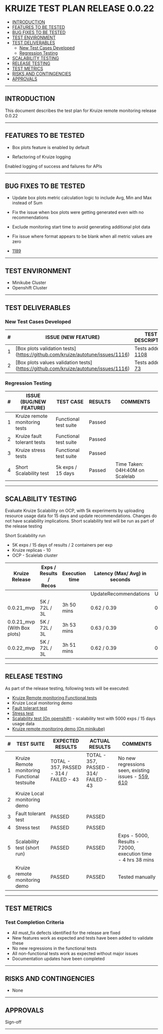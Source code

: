 # KRUIZE TEST PLAN RELEASE 0.0.22

- [INTRODUCTION](#introduction)
- [FEATURES TO BE TESTED](#features-to-be-tested)
- [BUG FIXES TO BE TESTED](#bug-fixes-to-be-tested)
- [TEST ENVIRONMENT](#test-environment)
- [TEST DELIVERABLES](#test-deliverables)
   - [New Test Cases Developed](#new-test-cases-developed)
   - [Regression Testing](#regresion-testing)
- [SCALABILITY TESTING](#scalability-testing)
- [RELEASE TESTING](#release-testing)
- [TEST METRICS](#test-metrics)
- [RISKS AND CONTINGENCIES](#risks-and-contingencies)
- [APPROVALS](#approvals)

-----

## INTRODUCTION

This document describes the test plan for Kruize remote monitoring release 0.0.22

----

## FEATURES TO BE TESTED

* Box plots feature is enabled by default

* Refactoring of Kruize logging

Enabled logging of success and failures for APIs

------

## BUG FIXES TO BE TESTED

* Update box plots metric calculation logic to include Avg, Min and Max instead of Sum
* Fix the issue when box plots were getting generated even with no recommendations
* Exclude monitoring start time to avoid generating additional plot data
* Fix issue where format appears to be blank when all metric values are zero

* [1189](https://github.com/kruize/autotune/pull/1189)

---

## TEST ENVIRONMENT

* Minikube Cluster
* Openshift Cluster 

---

## TEST DELIVERABLES

### New Test Cases Developed

| #   | ISSUE (NEW FEATURE)                                                                                                                  | TEST DESCRIPTION | TEST DELIVERABLES | RESULTS | COMMENTS |
| --- |--------------------------------------------------------------------------------------------------------------------------------------| ---------------- | ----------------- |  -----  | --- |
| 1   | [Box plots validation tests] (https://github.com/kruize/autotune/issues/1116)                                                                   | Tests added - [1108](https://github.com/kruize/autotune/pull/1108) |  | |
| 2   | [Box plots values validation tests] (https://github.com/kruize/autotune/issues/1116)                                                                   | Tests added - [73](https://github.com/kruize/kruize-demos/pull/73) |  | |

### Regression Testing

| #   | ISSUE (BUG/NEW FEATURE)        |  TEST CASE | RESULTS | COMMENTS |
| --- |--------------------------------| ---------------- |---------| --- |
| 1   | Kruize remote monitoring tests | Functional test suite | Passed  | |
| 2   | Kruize fault tolerant tests | Functional test suite | Passed  | |
| 3   | Kruize stress tests | Functional test suite | Passed  | |
| 4   | Short Scalability test         | 5k exps / 15 days | Passed  | Time Taken: 04H:40M on Scalelab

---

## SCALABILITY TESTING

Evaluate Kruize Scalability on OCP, with 5k experiments by uploading resource usage data for 15 days and update recommendations.
Changes do not have scalability implications. Short scalability test will be run as part of the release testing

Short Scalability run
- 5K exps / 15 days of results / 2 containers per exp
- Kruize replicas - 10
- OCP - Scalelab cluster

Kruize Release | Exps / Results / Recos | Execution time        | Latency (Max/ Avg) in seconds |                      |              | Postgres DB size(MB) | Kruize Max CPU | Kruize Max Memory (GB)
-- |------------------------|-----------------------|-------------------------------|----------------------|--------------|----------------------|----------------| --
  |   |     |                   | UpdateRecommendations | UpdateResults                 | LoadResultsByExpName |              |                      |  
0.0.21_mvp | 5K / 72L / 3L          | 3h 50 mins            | 0.62 / 0.39                   | 0.25 / 0.17          | 0.34 / 0.25  | 21417.14             | 6.04           | 35.37
0.0.21_mvp (With Box plots) | 5K / 72L / 3L          | 3h 53 mins            | 0.63 / 0.39                   | 0.25 / 0.17          | 0.35 / 0.25 | 21868.5              | 4.4            | 40.71
0.0.22_mvp | 5K / 72L / 3L                       | 3h 51 mins            | 0.62 / 0.39                   | 0.24 / 0.17          | 0.34 / 0.25  | 21756.32                | 7.12           | 33.64

----
## RELEASE TESTING

As part of the release testing, following tests will be executed:
- [Kruize Remote monitoring Functional tests](/tests/scripts/remote_monitoring_tests/Remote_monitoring_tests.md)
- Kruize Local monitoring demo
- [Fault tolerant test](/tests/scripts/remote_monitoring_tests/fault_tolerant_tests.md)
- [Stress test](/tests/scripts/remote_monitoring_tests/README.md)
- [Scalability test (On openshift)](/tests/scripts/remote_monitoring_tests/scalability_test.md) - scalability test with 5000 exps / 15 days usage data
- [Kruize remote monitoring demo (On minikube)](https://github.com/kruize/kruize-demos/blob/main/monitoring/remote_monitoring_demo/README.md)


| #   | TEST SUITE | EXPECTED RESULTS                        | ACTUAL RESULTS                         | COMMENTS                                                                                                                                              |
| --- | ---------- |-----------------------------------------|----------------------------------------|-------------------------------------------------------------------------------------------------------------------------------------------------------| 
| 1   |  Kruize Remote monitoring Functional testsuite | TOTAL - 357, PASSED - 314 / FAILED - 43 | TOTAL - 357, PASSED - 314/ FAILED - 43 | No new regressions seen, existing issues - [559](https://github.com/kruize/autotune/issues/559), [610](https://github.com/kruize/autotune/issues/610) |
| 2   |  Kruize Local monitoring demo |                                         |                                        |                                                                                                                                                       |
| 3   |  Fault tolerant test | PASSED                                  | PASSED                                 |                                                                                                                                                       |
| 4   |  Stress test | PASSED                                  | PASSED                                 |                                                                                                                                                       |
| 5   |  Scalability test (short run)| PASSED                                  | PASSED                                 | Exps - 5000, Results - 72000, execution time - 4 hrs 38 mins                                                                                          |
| 6   |  Kruize remote monitoring demo | PASSED                                  | PASSED                                 | Tested manually                                                                                                                                       |

---

## TEST METRICS

### Test Completion Criteria

* All must_fix defects identified for the release are fixed
* New features work as expected and tests have been added to validate these
* No new regressions in the functional tests
* All non-functional tests work as expected without major issues
* Documentation updates have been completed

----

## RISKS AND CONTINGENCIES

* None

----
## APPROVALS

Sign-off

----

